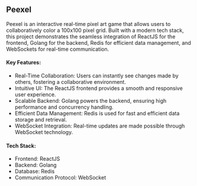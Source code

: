 ## Peexel

Peexel is an interactive real-time pixel art game that allows users to collaboratively color a 100x100 pixel grid. Built with a modern tech stack, this project demonstrates the seamless integration of ReactJS for the frontend, Golang for the backend, Redis for efficient data management, and WebSockets for real-time communication.

#### Key Features:

- Real-Time Collaboration: Users can instantly see changes made by others, fostering a collaborative environment.
- Intuitive UI: The ReactJS frontend provides a smooth and responsive user experience.
- Scalable Backend: Golang powers the backend, ensuring high performance and concurrency handling.
- Efficient Data Management: Redis is used for fast and efficient data storage and retrieval.
- WebSocket Integration: Real-time updates are made possible through WebSocket technology.

#### Tech Stack:

* Frontend: ReactJS
* Backend: Golang
* Database: Redis
* Communication Protocol: WebSocket